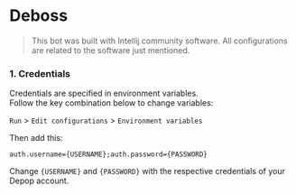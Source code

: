 # Deboss
> This bot was built with Intellij community software. All configurations are related to the software just mentioned.

### 1. Credentials
Credentials are specified in environment variables.\
Follow the key combination below to change variables:

`Run` > `Edit configurations` > `Environment variables`

Then add this:

```
auth.username={USERNAME};auth.password={PASSWORD}
```

Change `{USERNAME}` and `{PASSWORD}` with the respective credentials of your Depop account.